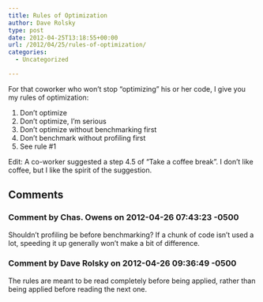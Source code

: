 ```yaml
---
title: Rules of Optimization
author: Dave Rolsky
type: post
date: 2012-04-25T13:18:55+00:00
url: /2012/04/25/rules-of-optimization/
categories:
  - Uncategorized

---
```

For that coworker who won&#8217;t stop &#8220;optimizing&#8221; his or her code, I give you my rules of optimization:

  1. Don&#8217;t optimize
  2. Don&#8217;t optimize, I&#8217;m serious
  3. Don&#8217;t optimize without benchmarking first
  4. Don&#8217;t benchmark without profiling first
  5. See rule #1

Edit: A co-worker suggested a step 4.5 of &#8220;Take a coffee break&#8221;. I don&#8217;t like coffee, but I like the spirit of the suggestion.

## Comments

### Comment by Chas. Owens on 2012-04-26 07:43:23 -0500
Shouldn&#8217;t profiling be before benchmarking? If a chunk of code isn&#8217;t used a lot, speeding it up generally won&#8217;t make a bit of difference.

### Comment by Dave Rolsky on 2012-04-26 09:36:49 -0500
The rules are meant to be read completely before being applied, rather than being applied before reading the next one.
